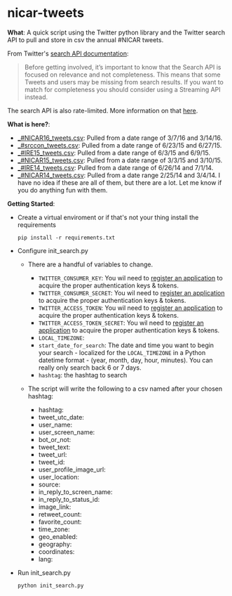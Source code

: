 nicar-tweets
============

**What**: A quick script using the Twitter python library and the Twitter search API to pull and store in csv the annual #NICAR tweets.


From Twitter's [search API documentation](https://dev.twitter.com/rest/public/search):

>Before getting involved, it’s important to know that the Search API is focused on relevance and not completeness. This means that some Tweets and users may be missing from search results. If you want to match for completeness you should consider using a Streaming API instead.

The search API is also rate-limited. More information on that [here](https://dev.twitter.com/rest/public/rate-limiting).

**What is here?**:

* [_#NICAR16_tweets.csv](/nicar-tweets/blob/master/_%23NICAR16_tweets.csv): Pulled from a date range of 3/7/16 and 3/14/16.
* [_#srccon_tweets.csv](https://github.com/chrislkeller/nicar-tweets/blob/master/_%23srccon_tweets.csv): Pulled from a date range of 6/23/15 and 6/27/15.
* [_#IRE15_tweets.csv](https://github.com/chrislkeller/nicar-tweets/blob/master/_%23IRE15_tweets.csv): Pulled from a date range of 6/3/15 and 6/9/15.
* [_#NICAR15_tweets.csv](https://github.com/chrislkeller/nicar-tweets/blob/master/_%23NICAR15_tweets.csv): Pulled from a date range of 3/3/15 and 3/10/15.
* [_#IRE14_tweets.csv](https://github.com/chrislkeller/nicar-tweets/blob/master/_%23IRE14_tweets.csv): Pulled from a date range of 6/26/14 and 7/1/14.
* [_#NICAR14_tweets.csv](https://github.com/chrislkeller/nicar-tweets/blob/master/_%23NICAR14_tweets.csv): Pulled from a date range 2/25/14 and 3/4/14. I have no idea if these are all of them, but there are a lot. Let me know if you do anything fun with them.

**Getting Started**:

* Create a virtual enviroment or if that's not your thing install the requirements

    ```pip install -r requirements.txt```

* Configure init_search.py
    * There are a handful of variables to change.
        * ```TWITTER_CONSUMER_KEY```: You wil need to [register an application](https://apps.twitter.com/) to acquire the proper authentication keys & tokens.
        * ```TWITTER_CONSUMER_SECRET```: You wil need to [register an application](https://apps.twitter.com/) to acquire the proper authentication keys & tokens.
        * ```TWITTER_ACCESS_TOKEN```: You wil need to [register an application](https://apps.twitter.com/) to acquire the proper authentication keys & tokens.
        * ```TWITTER_ACCESS_TOKEN_SECRET```: You wil need to [register an application](https://apps.twitter.com/) to acquire the proper authentication keys & tokens.
        * ```LOCAL_TIMEZONE```:
        * ```start_date_for_search```: The date and time you want to begin your search - localized for the ```LOCAL_TIMEZONE``` in a Python datetime format - (year, month, day, hour, minutes). You can really only search back 6 or 7 days.
        * ```hashtag```: the hashtag to search

    * The script will write the following to a csv named after your chosen hashtag:
        * hashtag:
        * tweet_utc_date:
        * user_name:
        * user_screen_name:
        * bot_or_not:
        * tweet_text:
        * tweet_url:
        * tweet_id:
        * user_profile_image_url:
        * user_location:
        * source:
        * in_reply_to_screen_name:
        * in_reply_to_status_id:
        * image_link:
        * retweet_count:
        * favorite_count:
        * time_zone:
        * geo_enabled:
        * geography:
        * coordinates:
        * lang:

* Run init_search.py

    ```python init_search.py```
